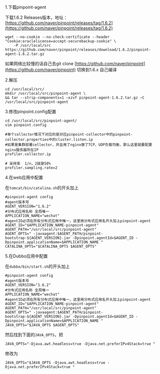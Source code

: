 1.下载pinpoint-agent

下载1.6.2 Releases版本，地址：[https://github.com/naver/pinpoint/releases/tag/1.6.2](https://github.com/naver/pinpoint/releases/tag/1.6.2)

```
wget --no-cookie --no-check-certificate --header "Cookie:oraclelicense=accept-securebackup-cookie" \
    -P /usr/local/src https://github.com/naver/pinpoint/releases/download/1.6.2/pinpoint-agent-1.6.2.tar.gz
```

如果网络比较慢的话自己去git clone [https://github.com/naver/pinpoint](https://github.com/naver/pinpoint) 切换到1.6.x 自己编译

2.解压

```
cd /usr/local/src/
mkdir /usr/local/src/pinpoint-agent \
&& tar --strip-components=1 –xzvf pinpoint-agent-1.6.2.tar.gz –C /usr/local/src/pinpoint-agent
```

3.修改pinpoint.config配置

```
cd /usr/local/src/pinpoint-agent/
vim pinpoint.config
```

```
#单个collector情况下对应的是对应pinpoint-collector中的pinpoint-collector.properties中的cluster.listen.ip
#如果是集群部署cellector，并且用了nginx做了TCP、UDP负载均衡，那么这里就要配置nginx服务器所在IP
profiler.collector.ip

# 采样率  1/n，2就是50%
profiler.sampling.rate=2
```

4.在web应用中配置

在`tomcat/bin/catalina.sh`的开头加上

```
#pinpoint-agent config
#agent版本号
AGENT_VERSION="1.6.2"
#分布式应用名称 全局唯一
APPLICATION_NAME="wechat"
#agentID必须在所有分布式应用中唯一，这里用分布式应用名开头加上pinpoint-agent
AGENT_ID="$APPLICATION_NAME-pinpoint-agent"
AGENT_PATH="/usr/local/src/pinpoint-agent"
AGENT_OPTS=" -javaagent:$AGENT_PATH/pinpoint-bootstrap-${AGENT_VERSION}.jar -Dpinpoint.agentId=$AGENT_ID -Dpinpoint.applicationName=$APPLICATION_NAME "
CATALINA_OPTS="$CATALINA_OPTS $AGENT_OPTS"
```

5.在Dubbo应用中配置

在`dubbo/bin/start.sh`的开头加上

```
#pinpoint-agent config
#agent版本号
AGENT_VERSION="1.6.2"
#分布式应用名称 全局唯一
APPLICATION_NAME="wechat"
#agentID必须在所有分布式应用中唯一，这里用分布式应用名开头加上pinpoint-agent
AGENT_ID="$APPLICATION_NAME-pinpoint-agent"
AGENT_PATH="/usr/local/src/pinpoint-agent"
AGENT_OPTS=" -javaagent:$AGENT_PATH/pinpoint-bootstrap-${AGENT_VERSION}.jar -Dpinpoint.agentId=$AGENT_ID -Dpinpoint.applicationName=$APPLICATION_NAME "
JAVA_OPTS="$JAVA_OPTS $AGENT_OPTS"
```

然后找到下面的`JAVA_OPTS`，把

```
JAVA_OPTS="-Djava.awt.headless=true -Djava.net.preferIPv4Stack=true "
```

修改为

```
JAVA_OPTS="$JAVA_OPTS -Djava.awt.headless=true -Djava.net.preferIPv4Stack=true "
```



